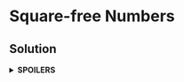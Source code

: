 # Square-free Numbers
## Solution
<details>
<summary><b>SPOILERS</b></summary>

Find the primes from 1 to sqrt(max_range) with sieve of Eratosthenes.

### Note
* Be careful while allocating the vector for the primes, since the maximum range is very big! Do not set the vector size to the maximum range. Instead, try to play with just maximum 1,000,000 slots. For example, suppose that `min` = 1,000,000,000,000 and `max` = 1,000,001,000,000. 

</details>
